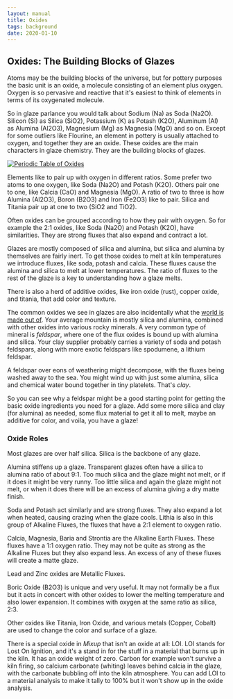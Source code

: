 ```yaml
---
layout: manual
title: Oxides
tags: background
date: 2020-01-10
---
```

## Oxides: The Building Blocks of Glazes

Atoms may be the building blocks of the universe,
but for pottery purposes the basic unit is an oxide, a molecule consisting 
of an element plus oxygen. Oxygen is so pervasive and reactive that
it's easiest to think of elements in terms of its oxygenated molecule.

So in glaze parlance you would talk about Sodium (Na) as Soda (Na2O). 
Silicon (Si) as Silica (SiO2), Potassium (K) as Potash (K2O), 
Aluminum (Al) as Alumina (Al2O3), Magnesium (Mg) as Magnesia (MgO) and so on. 
Except for some outliers like Flourine, an element in pottery is usually attached to oxygen, 
and together they are an oxide.
These oxides are the main characters in glaze chemistry. 
They are the building blocks of glazes.

<a href="/images/PeriodicOxides.png">
<img src="/images/PeriodicOxides.png" alt="Periodic Table of Oxides">
</a>

Elements like to pair up with oxygen in different ratios. 
Some prefer two atoms to one oxygen, like Soda (Na2O) and Potash (K2O).
Others pair one to one, like Calcia (CaO) and Magnesia (MgO). 
A ratio of two to three is how Alumina (Al2O3), Boron (B2O3) 
and Iron (Fe2O3) like to pair. 
Silica and Titania pair up at one to two (SiO2 and TiO2).

Often oxides can be grouped according to how they pair with oxygen. 
So for example the 2:1 oxides, like Soda (Na2O) and Potash (K2O), have similarities.
They are strong fluxes that also expand and contract a lot.

Glazes are mostly composed of silica and alumina, 
but silica and alumina by themselves are fairly inert.
To get those oxides to melt at kiln temperatures we introduce fluxes, 
like soda, potash and calcia. 
These fluxes cause the alumina and silica to melt at lower temperatures.
The ratio of fluxes to the rest of the glaze is a key to understanding how
a glaze melts.

There is also a herd of additive oxides, 
like iron oxide (rust), copper oxide, and titania,
that add color and texture. 

The common oxides we see in glazes are also incidentally what the 
[world is made out of](https://pubs.usgs.gov/pp/0127/report.pdf). 
Your average mountain is mostly silica and alumina, 
combined with other oxides into various rocky minerals. 
A very common type of mineral is *feldspar*, 
where one of the flux oxides is bound up with alumina and silica.
Your clay supplier probably carries a variety of soda and potash feldspars, 
along with more exotic feldspars like spodumene, a lithium feldspar.

A feldspar over eons of weathering might decompose, with the fluxes 
being washed away to the sea. You might wind up with just some alumina, 
silica and chemical water bound together in tiny platelets.
That's *clay*.

So you can see why a feldspar might be a good starting point for getting the 
basic oxide ingredients you need for a glaze. 
Add some more silica and clay (for alumina) as needed,
some flux material to get it all to melt, 
maybe an additive for color, and voila, you have a glaze!

### Oxide Roles

Most glazes are over half silica. Silica is the backbone of any glaze.

Alumina stiffens up a glaze. Transparent glazes often have a silica to 
alumina ratio of about 9:1. Too much silica and the glaze might not melt, 
or if it does it might be very runny. 
Too little silica and again the glaze might not melt, or when it does
there will be an excess of alumina giving a dry matte finish.

Soda and Potash act similarly and are strong fluxes. 
They also expand a lot when heated, causing crazing when the glaze cools.
Lithia is also in this group of Alkaline Fluxes, the fluxes that have
a 2:1 element to oxygen ratio.

Calcia, Magnesia, Baria and Strontia are the Alkaline Earth Fluxes. 
These fluxes have a 1:1 oxygen ratio.
They may not be quite as strong as the Alkaline Fluxes but they also expand
less. An excess of any of these fluxes will create a matte glaze.

Lead and Zinc oxides are Metallic Fluxes.

Boric Oxide (B2O3) is unique and very useful. It may not formally be a flux but
it acts in concert with other oxides to lower the melting temperature and also lower 
expansion. It combines with oxygen at the same ratio as silica, 2:3.

Other oxides like Titania, Iron Oxide, and various metals (Copper, Cobalt) are used 
to change the color and surface of a glaze.

There is a special oxide in *Mixup* that isn't an oxide at all: LOI. 
LOI stands for Lost On Ignition, and it's a stand in for
the stuff in a material that burns up in the kiln. It has an oxide weight of zero. 
Carbon for example won't survive a kiln firing, so calcium carbonate (whiting) leaves
behind calcia in the glaze, with the carbonate bubbling off into the kiln atmosphere.
You can add LOI to a material analysis to make it tally to 100% but it 
won't show up in the oxide analysis.